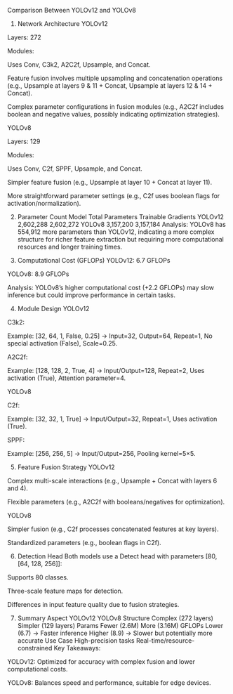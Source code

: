 Comparison Between YOLOv12 and YOLOv8
1. Network Architecture
YOLOv12

Layers: 272

Modules:

Uses Conv, C3k2, A2C2f, Upsample, and Concat.

Feature fusion involves multiple upsampling and concatenation operations (e.g., Upsample at layers 9 & 11 + Concat, Upsample at layers 12 & 14 + Concat).

Complex parameter configurations in fusion modules (e.g., A2C2f includes boolean and negative values, possibly indicating optimization strategies).

YOLOv8

Layers: 129

Modules:

Uses Conv, C2f, SPPF, Upsample, and Concat.

Simpler feature fusion (e.g., Upsample at layer 10 + Concat at layer 11).

More straightforward parameter settings (e.g., C2f uses boolean flags for activation/normalization).

2. Parameter Count
Model	Total Parameters	Trainable Gradients
YOLOv12	2,602,288	2,602,272
YOLOv8	3,157,200	3,157,184
Analysis:
YOLOv8 has 554,912 more parameters than YOLOv12, indicating a more complex structure for richer feature extraction but requiring more computational resources and longer training times.

3. Computational Cost (GFLOPs)
YOLOv12: 6.7 GFLOPs

YOLOv8: 8.9 GFLOPs

Analysis:
YOLOv8’s higher computational cost (+2.2 GFLOPs) may slow inference but could improve performance in certain tasks.

4. Module Design
YOLOv12

C3k2:

Example: [32, 64, 1, False, 0.25] → Input=32, Output=64, Repeat=1, No special activation (False), Scale=0.25.

A2C2f:

Example: [128, 128, 2, True, 4] → Input/Output=128, Repeat=2, Uses activation (True), Attention parameter=4.

YOLOv8

C2f:

Example: [32, 32, 1, True] → Input/Output=32, Repeat=1, Uses activation (True).

SPPF:

Example: [256, 256, 5] → Input/Output=256, Pooling kernel=5×5.

5. Feature Fusion Strategy
YOLOv12

Complex multi-scale interactions (e.g., Upsample + Concat with layers 6 and 4).

Flexible parameters (e.g., A2C2f with booleans/negatives for optimization).

YOLOv8

Simpler fusion (e.g., C2f processes concatenated features at key layers).

Standardized parameters (e.g., boolean flags in C2f).

6. Detection Head
Both models use a Detect head with parameters [80, [64, 128, 256]]:

Supports 80 classes.

Three-scale feature maps for detection.

Differences in input feature quality due to fusion strategies.

7. Summary
Aspect	YOLOv12	YOLOv8
Structure	Complex (272 layers)	Simpler (129 layers)
Params	Fewer (2.6M)	More (3.16M)
GFLOPs	Lower (6.7) → Faster inference	Higher (8.9) → Slower but potentially more accurate
Use Case	High-precision tasks	Real-time/resource-constrained
Key Takeaways:

YOLOv12: Optimized for accuracy with complex fusion and lower computational costs.

YOLOv8: Balances speed and performance, suitable for edge devices.
